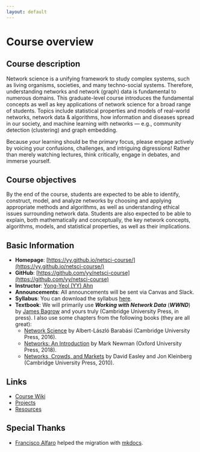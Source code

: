```yaml
---
layout: default
---
```


# Course overview

## Course description

Network science is a unifying framework to study complex systems, such as living organisms, societies, and many techno-social systems. Therefore, understanding networks and network (graph) data is fundamental to numerous domains. This graduate-level course introduces the fundamental concepts as well as key applications of network science for a broad range of students. Topics include statistical properties and models of real-world networks, network data & algorithms, how information and diseases spread in our society, and machine learning with networks — e.g., community detection (clustering) and graph embedding.

Because _your_ learning should be the primary focus, please engage actively by voicing your confusions, challenges, and intriguing digressions! Rather than merely watching lectures, think critically, engage in debates, and immerse yourself. 


## Course objectives

By the end of the course, students are expected to be able to identify, construct, model, and analyze networks by choosing and applying appropriate methods and algorithms, as well as understanding ethical issues surrounding network data. Students are also expected to be able to explain, both mathematically and conceptually, the key network concepts, algorithms, models, and statistical properties, as well as their implications.


## Basic Information
- **Homepage**: [https://yy.github.io/netsci-course/](https://yy.github.io/netsci-course/)
- **GitHub**: [https://github.com/yy/netsci-course](https://github.com/yy/netsci-course)
- **Instructor**: [Yong-Yeol (YY) Ahn](http://yongyeol.com) 
- **Announcements**: All announcements will be sent via Canvas and Slack. 
- **Syllabus**: You can download the syllabus [here](http://yongyeol.com/teaching/netsci_syllabus.pdf). 
- **Textbook**: We will primarily use **_Working with Network Data_** (**_WWND_**) by [James Bagrow](https://bagrow.com) and yours truly (Cambridge University Press, in press). I also use some chapters from the following books (they are all great):
    - [Network Science](http://networksciencebook.com/) by Albert-László Barabási (Cambridge University Press, 2016). 
    - [Networks: An Introduction](https://global.oup.com/academic/product/networks-9780198805090?cc=us&lang=en&) by Mark Newman (Oxford University Press, 2018).
    - [Networks, Crowds, and Markets](http://www.cs.cornell.edu/home/kleinber/networks-book/) by David Easley and Jon Kleinberg (Cambridge University Press, 2010).

## Links 
- [Course Wiki](https://github.com/yy/netsci-course/wiki)
- [Projects](https://github.com/yy/netsci-course/wiki/Projects)
- [Resources](https://github.com/yy/netsci-course/wiki/Resources)


## Special Thanks
- [Francisco Alfaro](https://github.com/fralfaro) helped the migration with [mkdocs](https://www.mkdocs.org). 


